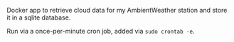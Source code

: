 Docker app to retrieve cloud data for my AmbientWeather station and store it in a sqlite database.

Run via a once-per-minute cron job, added via `sudo crontab -e`.